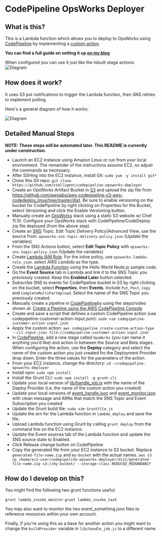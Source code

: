 # CodePipeline OpsWorks Deployer

## What is this?

This is a Lambda function which allows you to deploy to OpsWorks using [CodePipeline](http://aws.amazon.com/codepipeline/) by
implementing a [custom action](http://docs.aws.amazon.com/codepipeline/latest/userguide/how-to-create-custom-action.html).
 
**You can find a full guide on setting it up [on my blog](http://hipsterdevblog.com/blog/2015/07/28/deploying-from-codepipeline-to-opsworks-using-a-custom-action-and-lambda/)**

When configured you can use it just like the inbuilt stage actions: 
![Diagram](http://hipsterdevblog.com/images/posts/opsworks_codepipeline/actionopts.png)
 
## How does it work?

It uses S3 put notifications to trigger the Lambda function, then SNS retries to implement polling.

Here's a general diagram of how it works:

![Diagram](http://hipsterdevblog.com/images/posts/opsworks_codepipeline/codepipelineopsworks-diagram.png)

## Detailed Manual Steps

**NOTE: These steps will be automated later. This README is currently under construction.**

* Launch an EC2 instance using Amazon Linux or run from your local environment. The remainder of the instructions assume EC2, so adjust the commands as necessary.
* After SSHing into the EC2 instance, install Git: `sudo yum -y install git*`
* Clone this Git repo: `git clone https://github.com/stelligent/codepipeline-opsworks-deployer`
* Create an OpsWorks Artifact Bucket in [S3](https://console.aws.amazon.com/s3/) and upload the zip file from https://github.com/awslabs/aws-codepipeline-s3-aws-codedeploy_linux/tree/master/dist. Be sure to enable versioning on the bucket for CodePipeline by right clicking on Properties for the Bucket, select Versioning and click the Enable Versioning button.
* Manually create an [OpsWorks](https://console.aws.amazon.com/opsworks/) stack using a static S3 website w/ Chef 11.10. Configure your OpsWorks stack with CodePipeline/CodeDeploy zip file deployed (from the above step)
* Create an [SNS](https://console.aws.amazon.com/sns/) Topic. Edit Topic Delivery Policy|Advanced View, use the source from: `opsworks-sns-topic-delivery-policy.json` (Update the variables)
* From the SNS Actions button, select **Edit Topic Policy** with `opsworks-sns-topic-policy.json` (Update the variables)
* Create [Lambda IAM Role](https://console.aws.amazon.com/iam/). For the inline policy, use `opsworks-lambda-role.json`. select *AWS Lambda* as the type.
* Create the [Lambda Function](https://console.aws.amazon.com/lambda/) using the Hello World Node.js sample code.
* Go the **Event Source** tab in Lambda and link it to the SNS Topic you previosuly created. Keep the **Enabled Later** button selected.
* Subscribe SNS to events for CodePipeline bucket in S3 by right clicking on the bucket, select **Properties**, then **Events**. Include `Put`, `Post`, `Copy` and `CompleteMultiPartUpload`. Select the name of the SNS Topic you previously created.
* Manually create a pipeline in [CodePipeline](https://console.aws.amazon.com/codepipeline/)by using the steps/video shown at: [Create a Pipeline using the AWS CodePipeline Console](http://www.stelligent.com/cloud/create-a-pipeline-using-the-aws-codepipeline-console/)
* Create and save a script that defines a custom CodePipeline action (use codepipeline-customer-action-input.json): `sudo vim codepipeline-customer-action-input.json`
* Apply the custom action: `aws codepipeline create-custom-action-type --cli-input-json file://codepipeline-customer-action-input.json`
* In [CodePipeline](https://console.aws.amazon.com/codepipeline/), add a new stage called `OpsWorks` (you can name it anything you’d like) and action in between the Source and Beta stages. When configuring the action, use the **Deploy** category and select the name of the custom action you just created fro the Deployment Provider drop down. Enter the three values for the parameters of the action. 
* From your EC2 instance, change the directory: `cd ~/codepipeline-opsworks-deployer`
* Install npm: `sudo npm install`
* Install the Grunt CLI: `sudo npm install -g grunt-cli`
* Update your local version of [lib/handle_job.js](https://github.com/stelligent/codepipeline-opsworks-deployer/blob/master/lib/handle_job.js) with the name of the Deploy Provider (i.e. the name of the custom action you created)
* Update your local versions of  [event_handle.json](https://github.com/stelligent/codepipeline-opsworks-deployer/blob/master/event_handle.json) and [event_monitor.json](https://github.com/stelligent/codepipeline-opsworks-deployer/blob/master/event_monitor.json) with clean message and ARNs that match the SNS Topic and Event Subscription you created
* Update the Grunt build file: `sudo vim Gruntfile.js`
* Update the arn for the Lambda function in `lambda_deploy` and save the file.
* Upload Lambda function using Grunt by calling `grunt deploy` from the command line on the EC2 instance.
* Update the Event sources tab of the Lambda function and update the SNS source state to Enabled.
* Click Release change button on CodePipeline
* Copy the generated file from your EC2 instance to S3 bucket. Replace `generated-file-name.zip` and `my-bucket` with the actual names.
`aws s3 cp /home/ec2-user/codepipeline-opsworks-deployer/dist/generated-file-name.zip s3://my-bucket/ --storage-class REDUCED_REDUNDANCY`

## How do I develop on this?

You might find the following two grunt functions useful:

`grunt lambda_invoke_monitor`
`grunt lambda_invoke_task`

You may also want to monitor the two event_something.json files to reference resources within your own account.

Finally, if you're using this as a base for another action you might want to change the `buildProvider` variable in
`lib/handle_job.js` to a different name.
